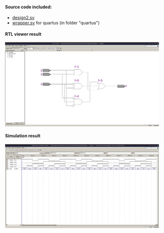 #### Source code included:
- [design2.sv](./design2.sv)
- [wrapper.sv](./quartus/wrapper.sv) for quartus (in folder "quartus")

#### RTL viewer result

![RTL_viewer_result](./images/RTL_viewer_result.png)

#### Simulation result

![](./images/simulation_result.png)
